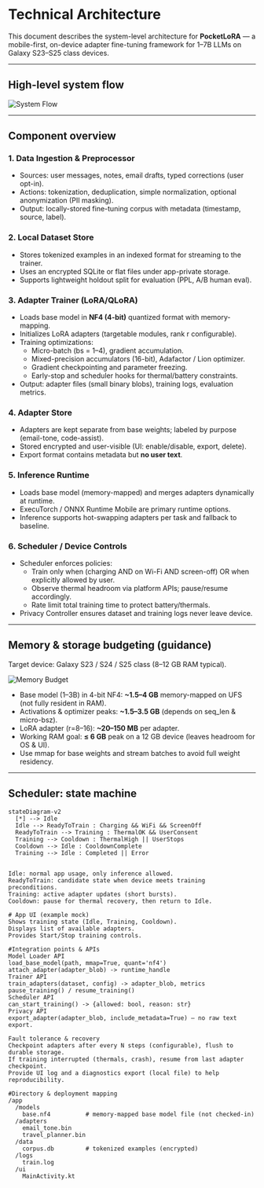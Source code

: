 # Technical Architecture

This document describes the system-level architecture for **PocketLoRA** — a mobile-first, on-device adapter fine-tuning framework for 1–7B LLMs on Galaxy S23–S25 class devices.

---

## High-level system flow

![System Flow](../screenshots/system_flow.png)

---

## Component overview

### 1. Data Ingestion & Preprocessor
- Sources: user messages, notes, email drafts, typed corrections (user opt-in).
- Actions: tokenization, deduplication, simple normalization, optional anonymization (PII masking).
- Output: locally-stored fine-tuning corpus with metadata (timestamp, source, label).

### 2. Local Dataset Store
- Stores tokenized examples in an indexed format for streaming to the trainer.
- Uses an encrypted SQLite or flat files under app-private storage.
- Supports lightweight holdout split for evaluation (PPL, A/B human eval).

### 3. Adapter Trainer (LoRA/QLoRA)
- Loads base model in **NF4 (4-bit)** quantized format with memory-mapping.
- Initializes LoRA adapters (targetable modules, rank r configurable).
- Training optimizations:
  - Micro-batch (bs = 1–4), gradient accumulation.
  - Mixed-precision accumulators (16-bit), Adafactor / Lion optimizer.
  - Gradient checkpointing and parameter freezing.
  - Early-stop and scheduler hooks for thermal/battery constraints.
- Output: adapter files (small binary blobs), training logs, evaluation metrics.

### 4. Adapter Store
- Adapters are kept separate from base weights; labeled by purpose (email-tone, code-assist).
- Stored encrypted and user-visible (UI: enable/disable, export, delete).
- Export format contains metadata but **no user text**.

### 5. Inference Runtime
- Loads base model (memory-mapped) and merges adapters dynamically at runtime.
- ExecuTorch / ONNX Runtime Mobile are primary runtime options.
- Inference supports hot-swapping adapters per task and fallback to baseline.

### 6. Scheduler / Device Controls
- Scheduler enforces policies:
  - Train only when (charging AND on Wi-Fi AND screen-off) OR when explicitly allowed by user.
  - Observe thermal headroom via platform APIs; pause/resume accordingly.
  - Rate limit total training time to protect battery/thermals.
- Privacy Controller ensures dataset and training logs never leave device.

---

## Memory & storage budgeting (guidance)

Target device: Galaxy S23 / S24 / S25 class (8–12 GB RAM typical).

![Memory Budget](../screenshots/memory_budget.png)

- Base model (1–3B) in 4-bit NF4: **~1.5–4 GB** memory-mapped on UFS (not fully resident in RAM).
- Activations & optimizer peaks: **~1.5–3.5 GB** (depends on seq_len & micro-bsz).
- LoRA adapter (r=8–16): **~20–150 MB** per adapter.
- Working RAM goal: **≤ 6 GB** peak on a 12 GB device (leaves headroom for OS & UI).
- Use mmap for base weights and stream batches to avoid full weight residency.

---

## Scheduler: state machine

```mermaid
stateDiagram-v2
  [*] --> Idle
  Idle --> ReadyToTrain : Charging && WiFi && ScreenOff
  ReadyToTrain --> Training : ThermalOK && UserConsent
  Training --> Cooldown : ThermalHigh || UserStops
  Cooldown --> Idle : CooldownComplete
  Training --> Idle : Completed || Error


Idle: normal app usage, only inference allowed.
ReadyToTrain: candidate state when device meets training preconditions.
Training: active adapter updates (short bursts).
Cooldown: pause for thermal recovery, then return to Idle.

# App UI (example mock)
Shows training state (Idle, Training, Cooldown).
Displays list of available adapters.
Provides Start/Stop training controls.

#Integration points & APIs
Model Loader API
load_base_model(path, mmap=True, quant='nf4')
attach_adapter(adapter_blob) -> runtime_handle
Trainer API
train_adapters(dataset, config) -> adapter_blob, metrics
pause_training() / resume_training()
Scheduler API
can_start_training() -> {allowed: bool, reason: str}
Privacy API
export_adapter(adapter_blob, include_metadata=True) — no raw text export.

Fault tolerance & recovery
Checkpoint adapters after every N steps (configurable), flush to durable storage.
If training interrupted (thermals, crash), resume from last adapter checkpoint.
Provide UI log and a diagnostics export (local file) to help reproducibility.

#Directory & deployment mapping
/app
  /models
    base.nf4          # memory-mapped base model file (not checked-in)
  /adapters
    email_tone.bin
    travel_planner.bin
  /data
    corpus.db         # tokenized examples (encrypted)
  /logs
    train.log
  /ui
    MainActivity.kt